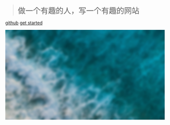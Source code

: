 > <font size="5">做一个有趣的人，写一个有趣的网站</font>

[github](https://github.com/Chalice-G/inspire)
[get started](/README.md)

![](_media/bg.png)